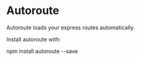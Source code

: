 Autoroute
=================

Autoroute loads your express routes automatically.


Install autoroute with:

npm install autoroute --save







